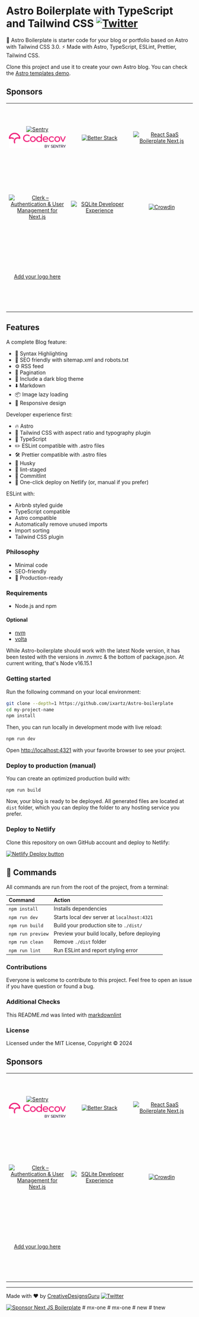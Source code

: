 # Astro Boilerplate with TypeScript and Tailwind CSS [![Twitter](https://img.shields.io/twitter/url/https/twitter.com/cloudposse.svg?style=social&label=Follow%20%40Ixartz)](https://twitter.com/ixartz)

🚀 Astro Boilerplate is starter code for your blog or portfolio based on Astro
with Tailwind CSS 3.0. ⚡️ Made with Astro, TypeScript, ESLint, Prettier,
Tailwind CSS.

Clone this project and use it to create your own Astro blog. You can check the
[Astro templates demo](https://creativedesignsguru.com/demo/astro-boilerplate/).

## Sponsors

<table width="100%">
  <tr height="187px">
    <td align="center" width="33%">
      <a href="https://sentry.io/for/nextjs/?utm_source=github&utm_medium=paid-community&utm_campaign=general-fy25q1-nextjs&utm_content=github-banner-nextjsboilerplate-logo">
        <picture>
          <source media="(prefers-color-scheme: dark)" srcset="public/assets/images/sentry-white.png?raw=true">
          <source media="(prefers-color-scheme: light)" srcset="public/assets/images/sentry-dark.png?raw=true">
          <img alt="Sentry" src="public/assets/images/sentry-dark.png?raw=true">
        </picture>
      </a>
      <a href="https://about.codecov.io/codecov-free-trial/?utm_source=github&utm_medium=paid-community&utm_campaign=general-fy25q1-nextjs&utm_content=github-banner-nextjsboilerplate-logo">
        <picture>
          <source media="(prefers-color-scheme: dark)" srcset="public/assets/images/codecov-white.svg?raw=true">
          <source media="(prefers-color-scheme: light)" srcset="public/assets/images/codecov-dark.svg?raw=true">
          <img alt="Codecov" src="public/assets/images/codecov-dark.svg?raw=true">
        </picture>
      </a>
    </td>
    <td align="center" width="33%">
      <a href="https://betterstack.com/?utm_source=github&utm_medium=sponsorship&utm_campaign=next-js-boilerplate">
        <picture>
          <source media="(prefers-color-scheme: dark)" srcset="public/assets/images/better-stack-white.png?raw=true">
          <source media="(prefers-color-scheme: light)" srcset="public/assets/images/better-stack-dark.png?raw=true">
          <img alt="Better Stack" src="public/assets/images/better-stack-dark.png?raw=true">
        </picture>
      </a>
    </td>
    <td align="center" style=width="33%">
      <a href="https://nextlessjs.com">
        <img src="public/assets/images/nextlessjs.png?raw=true" alt="React SaaS Boilerplate Next.js" />
      </a>
    </td>
  </tr>
  <tr height="187px">
    <td align="center" width="33%">
      <a href="https://clerk.com?utm_source=github&utm_medium=sponsorship&utm_campaign=nextjs-boilerplate">
        <picture>
          <source media="(prefers-color-scheme: dark)" srcset="https://github.com/ixartz/Next-js-Boilerplate/assets/1328388/a3cd2a25-377b-4c0d-a3d3-bce121df2c94">
          <source media="(prefers-color-scheme: light)" srcset="https://github.com/ixartz/Next-js-Boilerplate/assets/1328388/3459074d-c3e2-46c5-8be4-b836cb7989ea">
          <img alt="Clerk – Authentication & User Management for Next.js" src="https://github.com/ixartz/Next-js-Boilerplate/assets/1328388/3459074d-c3e2-46c5-8be4-b836cb7989ea">
        </picture>
      </a>
    </td>
    <td align="center" width="33%">
      <a href="https://turso.tech/?utm_source=nextjsstarterbp">
        <img src="public/assets/images/turso.png?raw=true" alt="SQLite Developer Experience">
      </a>
    </td>
    <td align="center" width="33%">
      <a href="https://l.crowdin.com/next-js">
        <picture>
          <source media="(prefers-color-scheme: dark)" srcset="public/assets/images/crowdin-white.png?raw=true">
          <source media="(prefers-color-scheme: light)" srcset="public/assets/images/crowdin-dark.png?raw=true">
          <img alt="Crowdin" src="public/assets/images/crowdin-dark.png?raw=true">
        </picture>
      </a>
    </td>
  </tr>
  <tr height="187px">
    <td align="center" width="33%">
      <a href="mailto:contact@creativedesignsguru.com">
        Add your logo here
      </a>
    </td>
  </tr>
</table>

## Features

A complete Blog feature:

- 🎈 Syntax Highlighting
- 🤖 SEO friendly with sitemap.xml and robots.txt
- ⚙️ RSS feed
- 📖 Pagination
- 🌈 Include a dark blog theme
- ⬇️ Markdown
- 📦 Image lazy loading
- 💎 Responsive design

Developer experience first:

- 🔥 Astro
- 🎨 Tailwind CSS with aspect ratio and typography plugin
- 🎉 TypeScript
- ✏️ ESLint compatible with .astro files
- 🛠 Prettier compatible with .astro files
- 🦊 Husky
- 🚫 lint-staged
- 🚨 Commitlint
- 🔧 One-click deploy on Netlify (or, manual if you prefer)

ESLint with:

- Airbnb styled guide
- TypeScript compatible
- Astro compatible
- Automatically remove unused imports
- Import sorting
- Tailwind CSS plugin

### Philosophy

- Minimal code
- SEO-friendly
- 🚀 Production-ready

### Requirements

- Node.js and npm

#### Optional

- [nvm](https://github.com/nvm-sh/nvm)
- [volta](https://volta.sh/)

While Astro-boilerplate should work with the latest Node version, it has been
tested with the versions in .nvmrc & the bottom of package.json. At current
writing, that's Node v16.15.1

### Getting started

Run the following command on your local environment:

``` bash
git clone --depth=1 https://github.com/ixartz/Astro-boilerplate
cd my-project-name
npm install
```

Then, you can run locally in development mode with live reload:

``` bash
npm run dev
```

Open [http://localhost:4321](http://localhost:4321) with your favorite browser
to see your project.

### Deploy to production (manual)

You can create an optimized production build with:

```shell
npm run build
```

Now, your blog is ready to be deployed. All generated files are located at
`dist` folder, which you can deploy the folder to any hosting service you
prefer.

### Deploy to Netlify

Clone this repository on own GitHub account and deploy to Netlify:

[![Netlify Deploy button](https://www.netlify.com/img/deploy/button.svg)](https://app.netlify.com/start/deploy?repository=https://github.com/ixartz/Astro-boilerplate)

## 🧞 Commands

All commands are run from the root of the project, from a terminal:

| Command           | Action                                       |
|:----------------  |:-------------------------------------------- |
| `npm install`     | Installs dependencies                        |
| `npm run dev`     | Starts local dev server at `localhost:4321`  |
| `npm run build`   | Build your production site to `./dist/`      |
| `npm run preview` | Preview your build locally, before deploying |
| `npm run clean`   | Remove `./dist` folder                       |
| `npm run lint`    | Run ESLint and report styling error          |

### Contributions

Everyone is welcome to contribute to this project.
Feel free to open an issue if you have question or found a bug.

### Additional Checks

This README.md was linted with
[markdownlint](https://github.com/igorshubovych/markdownlint-cli)

### License

Licensed under the MIT License, Copyright © 2024

## Sponsors

<table width="100%">
  <tr height="187px">
    <td align="center" width="33%">
      <a href="https://sentry.io/for/nextjs/?utm_source=github&utm_medium=paid-community&utm_campaign=general-fy25q1-nextjs&utm_content=github-banner-nextjsboilerplate-logo">
        <picture>
          <source media="(prefers-color-scheme: dark)" srcset="public/assets/images/sentry-white.png?raw=true">
          <source media="(prefers-color-scheme: light)" srcset="public/assets/images/sentry-dark.png?raw=true">
          <img alt="Sentry" src="public/assets/images/sentry-dark.png?raw=true">
        </picture>
      </a>
      <a href="https://about.codecov.io/codecov-free-trial/?utm_source=github&utm_medium=paid-community&utm_campaign=general-fy25q1-nextjs&utm_content=github-banner-nextjsboilerplate-logo">
        <picture>
          <source media="(prefers-color-scheme: dark)" srcset="public/assets/images/codecov-white.svg?raw=true">
          <source media="(prefers-color-scheme: light)" srcset="public/assets/images/codecov-dark.svg?raw=true">
          <img alt="Codecov" src="public/assets/images/codecov-dark.svg?raw=true">
        </picture>
      </a>
    </td>
    <td align="center" width="33%">
      <a href="https://betterstack.com/?utm_source=github&utm_medium=sponsorship&utm_campaign=next-js-boilerplate">
        <picture>
          <source media="(prefers-color-scheme: dark)" srcset="public/assets/images/better-stack-white.png?raw=true">
          <source media="(prefers-color-scheme: light)" srcset="public/assets/images/better-stack-dark.png?raw=true">
          <img alt="Better Stack" src="public/assets/images/better-stack-dark.png?raw=true">
        </picture>
      </a>
    </td>
    <td align="center" style=width="33%">
      <a href="https://nextlessjs.com">
        <img src="public/assets/images/nextlessjs.png?raw=true" alt="React SaaS Boilerplate Next.js" />
      </a>
    </td>
  </tr>
  <tr height="187px">
    <td align="center" width="33%">
      <a href="https://clerk.com?utm_source=github&utm_medium=sponsorship&utm_campaign=nextjs-boilerplate">
        <picture>
          <source media="(prefers-color-scheme: dark)" srcset="https://github.com/ixartz/Next-js-Boilerplate/assets/1328388/a3cd2a25-377b-4c0d-a3d3-bce121df2c94">
          <source media="(prefers-color-scheme: light)" srcset="https://github.com/ixartz/Next-js-Boilerplate/assets/1328388/3459074d-c3e2-46c5-8be4-b836cb7989ea">
          <img alt="Clerk – Authentication & User Management for Next.js" src="https://github.com/ixartz/Next-js-Boilerplate/assets/1328388/3459074d-c3e2-46c5-8be4-b836cb7989ea">
        </picture>
      </a>
    </td>
    <td align="center" width="33%">
      <a href="https://turso.tech/?utm_source=nextjsstarterbp">
        <img src="public/assets/images/turso.png?raw=true" alt="SQLite Developer Experience">
      </a>
    </td>
    <td align="center" width="33%">
      <a href="https://l.crowdin.com/next-js">
        <picture>
          <source media="(prefers-color-scheme: dark)" srcset="public/assets/images/crowdin-white.png?raw=true">
          <source media="(prefers-color-scheme: light)" srcset="public/assets/images/crowdin-dark.png?raw=true">
          <img alt="Crowdin" src="public/assets/images/crowdin-dark.png?raw=true">
        </picture>
      </a>
    </td>
  </tr>
  <tr height="187px">
    <td align="center" width="33%">
      <a href="mailto:contact@creativedesignsguru.com">
        Add your logo here
      </a>
    </td>
  </tr>
</table>

---

Made with ♥ by [CreativeDesignsGuru](https://creativedesignsguru.com)
[![Twitter](https://img.shields.io/twitter/url/https/twitter.com/cloudposse.svg?style=social&label=Follow%20%40Ixartz)](https://twitter.com/ixartz)

[![Sponsor Next JS Boilerplate](https://cdn.buymeacoffee.com/buttons/default-red.png)](https://github.com/sponsors/ixartz)
#   m x - o n e 
 
 #   m x - o n e 
 
 #   n e w 
 
 #   t n e w 
 
 